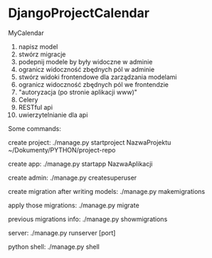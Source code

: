 # DjangoProjectCalendar
MyCalendar

1. napisz model
2. stwórz migracje
3. podepnij modele by były widoczne w adminie
4. ogranicz widoczność zbędnych pól w adminie
5. stwórz widoki frontendowe dla zarządzania modelami
6. ogranicz widoczność zbędnych pól we frontendzie
7. "autoryzacja (po stronie aplikacji www)"
8. Celery
9. RESTful api
10. uwierzytelnianie dla api

Some commands:

create project:
./manage.py startproject NazwaProjektu ~/Dokumenty/PYTHON/project-repo

create app:
./manage.py startapp NazwaAplikacji

create admin:
./manage.py createsuperuser

create migration after writing models:
./manage.py makemigrations

apply those migrations:
./manage.py migrate

previous migrations info:
./manage.py showmigrations

server:
./manage.py runserver [port]

python shell:
./manage.py shell